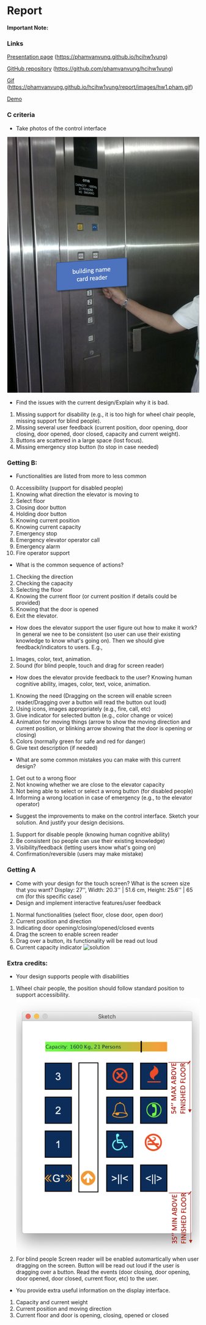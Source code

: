 # Report 
**Important Note:**

### Links
[Presentation page](https://phamvanvung.github.io/hcihw1vung) (https://phamvanvung.github.io/hcihw1vung)

[GitHub repository](https://github.com/phamvanvung/hcihw1vung) (https://github.com/phamvanvung/hcihw1vung)

[Gif](report/images/hw1.pham.gif) (https://phamvanvung.github.io/hcihw1vung/report/images/hw1.pham.gif)

[Demo](https://phamvanvung.github.io/hcihw1vung)

### C criteria

- Take photos of the control interface

![originalelevator](report/images/originalelevator.png)

- Find the issues with the current design/Explain why it is bad.
1. Missing support for disability (e.g., it is too high for wheel chair people, missing support for blind people).
2. Missing several user feedback (current position, door opening, door closing, door opened, door closed, capacity and current weight).
3. Buttons are scattered in a large space (lost focus).
5. Missing emergency stop button (to stop in case needed)

### Getting B:
- Functionalities are listed from more to less common
0. Accessibility (support for disabled people) 
1. Knowing what direction the elevator is moving to
2. Select floor
3. Closing door button
4. Holding door button
5. Knowing current position
6. Knowing current capacity
7. Emergency stop
8. Emergency elevator operator call
9. Emergency alarm
10. Fire operator support

- What is the common sequence of actions?
1. Checking the direction
2. Checking the capacity
3. Selecting the floor
4. Knowing the current floor (or current position if details could be provided)
5. Knowing that the door is opened
6. Exit the elevator.

- How does the elevator support the user figure out how to make it work?
In general we nee to be consistent (so user can use their existing knowledge to know what's going on).
Then we should give feedback/indicators to users. E.g.,
1. Images, color, text, animation.
2. Sound (for blind people, touch and drag for screen reader)
  
- How does the elevator provide feedback to the user?
Knowing human cognitive ability, images, color, text, voice, animation.
1. Knowing the need (Dragging on the screen will enable screen reader/Dragging over a button will read the button out loud)
2. Using icons, images appropriately (e.g., fire, call, etc) 
3. Give indicator for selected button (e.g., color change or voice)
4. Animation for moving things (arrow to show the moving direction and current position, or blinking arrow showing that the door is opening or closing)
5. Colors (normally green for safe and red for danger)
6. Give text description (if needed)


- What are some common mistakes you can make with this current design?
1. Get out to a wrong floor
2. Not knowing whether we are close to the elevator capacity
3. Not being able to select or select a wrong button (for disabled people) 
4. Informing a wrong location in case of emergency (e.g., to the elevator operator) 


- Suggest the improvements to make on the control interface. Sketch your solution. And justify your design decisions.
1. Support for disable people (knowing human cognitive ability)
2. Be consistent (so people can use their existing knowledge)
3. Visibility/feedback (letting users know what's going on)
4. Confirmation/reversible (users may make mistake)

### Getting A
- Come with your design for the touch screen? What is the screen size that you want?
Display: 27'', Width: 20.3'' | 51.6 cm, Height: 25.6'' | 65 cm (for this specific case)
- Design and implement interactive features/user feedback
1. Normal functionalities (select floor, close door, open door)
2. Current position and direction
3. Indicating door opening/closing/opened/closed events
4. Drag the screen to enable screen reader
5. Drag over a button, its functionality will be read out loud
6. Current capacity indicator
![solution](report/images/hw1.pham.gif)
### Extra credits:
- Your design supports people with disabilities
1. Wheel chair people, the position should follow standard position to support accessibility.
![position](report/images/position.png)
2. For blind people
Screen reader will be enabled automartically when user dragging on the screen.
Button will be read out loud if the user is dragging over a button.
Read the events (door closing, door opening, door opened, door closed, current floor, etc) to the user.

- You provide extra useful information on the display interface.
1. Capacity and current weight
2. Current position and moving direction
3. Current floor and door is opening, closing, opened or closed
